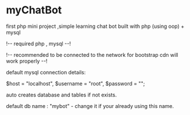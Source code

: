 # myChatBot

first php mini project ,simple learning chat bot built with php (using oop) + mysql

!-- required php , mysql --!

!-- recommended to be connected to the network for bootstrap cdn will work properly --!

default mysql connection details:

$host = "localhost", $username = "root", $password = "";

auto creates database and tables if not exists.

default db name : "mybot" - change it if your already using this name.
